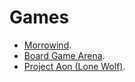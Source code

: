 # Games

 * [Morrowind](https://en.uesp.net/wiki/Morrowind:Morrowind).
 * [Board Game Arena](https://en.boardgamearena.com/).
 * [Project Aon (Lone Wolf)](https://www.projectaon.org/en/Main/Home).
